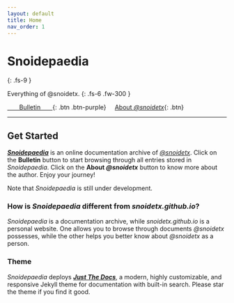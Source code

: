 ```yaml
---
layout: default
title: Home
nav_order: 1
---
```


# Snoidepaedia
{: .fs-9 }

Everything of @snoidetx.
{: .fs-6 .fw-300 }

[&nbsp;&nbsp;&nbsp;&nbsp;&nbsp;&nbsp;&nbsp;Bulletin&nbsp;&nbsp;&nbsp;&nbsp;&nbsp;&nbsp;&nbsp;](https://snoidetx.github.io/Snoidepaedia/bulletin/){: .btn .btn-purple} &nbsp; &nbsp; [About *@snoidetx*](https://snoidetx.github.io/){: .btn}

---

## Get Started

***[Snoidepaedia](https://snoidetx.github.io/Snoidepaedia/)*** is an online documentation archive of *[@snoidetx](https://snoidetx.github.io/)*. Click on the **Bulletin** button to start browsing through all entries stored in *Snoidepaedia*. Click on the **About *@snoidetx*** button to know more about the author. Enjoy your journey!

Note that *Snoidepaedia* is still under development.

### How is *Snoidepaedia* different from *snoidetx.github.io*?

*Snoidepaedia* is a documentation archive, while *snoidetx.github.io* is a personal website. One allows you to browse through documents *@snoidetx* possesses, while the other helps you better know about *@snoidetx* as a person.

### Theme

*Snoidepaedia* deploys ***[Just The Docs](https://github.com/just-the-docs/just-the-docs)***, a modern, highly customizable, and responsive Jekyll theme for documentation with built-in search. Please star the theme if you find it good.
